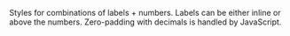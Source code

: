 Styles for combinations of labels + numbers. Labels can be either inline or above the numbers. Zero-padding with decimals is handled by JavaScript.
